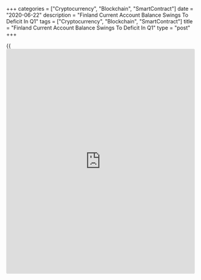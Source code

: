 +++
categories = ["Cryptocurrency", "Blockchain", "SmartContract"]
date = "2020-06-22"
description = "Finland Current Account Balance Swings To Deficit In Q1"
tags = ["Cryptocurrency", "Blockchain", "SmartContract"]
title = "Finland Current Account Balance Swings To Deficit In Q1"
type = "post"
+++

{{<iframe id="large-banner" src="https://www.bounty.group/#slide=16.0" width="100%" height="600" scrolling="no" style="border: 0px solid rgb(216, 221, 230); border-radius: 3px;">}}

Finland's current account logged a deficit in the first quarter, data
from Statistics Finland showed on Monday.

The current account balance showed a deficit of EUR 1.6 billion in the
first quarter versus a surplus of EUR 1.8 billion in the fourth quarter.

The balance of goods and services showed a deficit of EUR 1.2 billion in
the first quarter. The primary income account was EUR 0.2 billion in
surplus and the secondary income account in EUR 0.7 billion deficit.

In the first quarter, Finland had EUR 836.7 billion in foreign assets on
gross and EUR 836.8 billion in foreign liabilities on gross.

For comments and feedback [contact](https://www.playgroundfx.com/contact/): editorial@rtt[news](https://www.letsplayfx.com/blog/forex-news-website/).com

[Economic News][1]

 **What parts of the world are seeing the best (and worst) economic
performances lately? Click[here][2] to check out our [Econ Scorecard][2]
and find out! See up-to-the-moment [ranking](https://www.playgroundfx.com/blog/crypto-exchange-ranking/)s for the best and worst
performers in [GDP][2], [unemployment rate][3], [inflation][4] and much
more.**

   1. www.rtt[news](https://www.letsplayfx.com/blog/forex-news-website/).com/Content/EconomicNews.aspx
   2. www.rtt[news](https://www.letsplayfx.com/blog/forex-news-website/).com/economic-scorecard/world-rank/GDP/highest-performance.aspx
   3. www.rtt[news](https://www.letsplayfx.com/blog/forex-news-website/).com/economic-scorecard/world-rank/unemployment-rate/lowest-performance.aspx
   4. www.rtt[news](https://www.letsplayfx.com/blog/forex-news-website/).com/economic-scorecard/world-rank/CPI/highest-performance.aspx